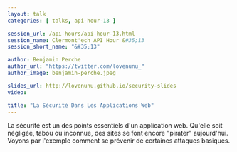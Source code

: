 ```yaml
---
layout: talk
categories: [ talks, api-hour-13 ]

session_url: /api-hours/api-hour-13.html
session_name: Clermont'ech API Hour &#35;13
session_short_name: "&#35;13"

author: Benjamin Perche
author_url: "https://twitter.com/lovenunu_"
author_image: benjamin-perche.jpeg

slides_url: http://lovenunu.github.io/security-slides
video:

title: "La Sécurité Dans Les Applications Web"
---
```


La sécurité est un des points essentiels d'un application web. Qu'elle soit
négligée, tabou ou inconnue, des sites se font encore "pirater" aujourd'hui.
Voyons par l'exemple comment se prévenir de certaines attaques basiques.
